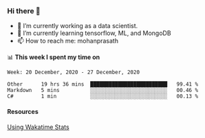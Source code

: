 ### Hi there 👋

- 🔭 I’m currently working as a data scientist.
- 🌱 I’m currently learning tensorflow, ML, and MongoDB
- 📫 How to reach me: mohanprasath

📊 **This week I spent my time on**
<!--START_SECTION:waka-->
```text
Week: 20 December, 2020 - 27 December, 2020

Other      19 hrs 36 mins  █████████████████████████   99.41 % 
Markdown   5 mins          ░░░░░░░░░░░░░░░░░░░░░░░░░   00.46 % 
C#         1 min           ░░░░░░░░░░░░░░░░░░░░░░░░░   00.13 % 
```
<!--END_SECTION:waka-->

#### Resources
[Using Wakatime Stats](https://github.com/marketplace/actions/waka-readme)
